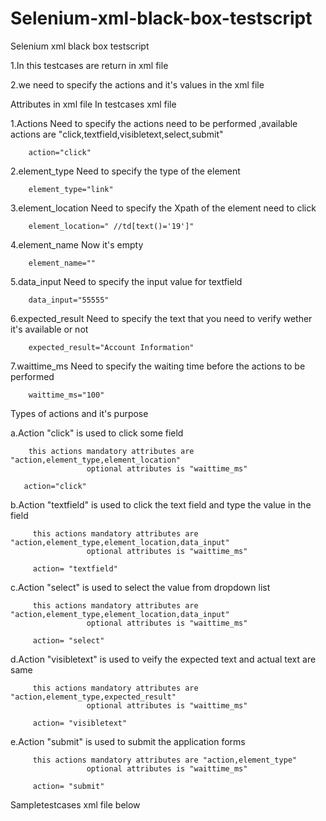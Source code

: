 Selenium-xml-black-box-testscript
=================================

Selenium xml black box testscript

1.In this testcases are return in xml file 

2.we need to specify the actions and it's values in the xml file


Attributes in xml file In testcases xml file

1.Actions
        Need to specify the actions need to be performed ,available actions are "click,textfield,visibletext,select,submit"
        
        action="click"
        
2.element_type
        Need to specify the type of the element
        
        element_type="link"
        
3.element_location
        Need to specify the Xpath of the element need to click
        
        element_location=" //td[text()='19']"
       
4.element_name 
        Now it's empty
        
        element_name=""
      
5.data_input
        Need to specify the input value for textfield
        
        data_input="55555"
      
6.expected_result
        Need to specify the text that you need to verify wether it's available or not
        
        expected_result="Account Information"
      
7.waittime_ms
        Need to specify the waiting time before the actions to be performed
        
        waittime_ms="100"


Types of actions and it's purpose

  a.Action "click" is used to click some field
  
        this actions mandatory attributes are "action,element_type,element_location"
                     optional attributes is "waittime_ms"
  
       action="click"
   
  b.Action "textfield" is used to click the text field and type the value in the field
  
         this actions mandatory attributes are "action,element_type,element_location,data_input"
                     optional attributes is "waittime_ms"
                     
         action= "textfield"
  
  c.Action "select" is used to select the value from dropdown list
  
         this actions mandatory attributes are "action,element_type,element_location,data_input"
                     optional attributes is "waittime_ms"
                     
         action= "select"
       
  d.Action "visibletext" is used to veify the expected text and actual text are same
  
         this actions mandatory attributes are "action,element_type,expected_result"
                     optional attributes is "waittime_ms"
                     
         action= "visibletext"
       
   e.Action "submit" is used to submit the application forms
  
         this actions mandatory attributes are "action,element_type"
                     optional attributes is "waittime_ms"
                     
         action= "submit"
       
       
       
Sampletestcases xml file below

<?xml version="1.0" encoding="UTF-8"?>

<teststeps>
	<step action="click" element_type="link" element_location="MyAccount" element_name="" data_input=""  expected_result="" waittime_ms="100"  />
	<step action= "click" element_type="link" element_location="CreateAccount" element_name="" data_input="" expected_result="" waittime_ms="1000"/>
	<step action= "textfield" element_type="textbox" element_location="FirstName" element_name="" data_input="Sam" expected_result="" waittime_ms="500"/>
	<step action= "textfield" element_type="textbox" element_location="LastName" element_name="" data_input="son" expected_result="" waittime_ms=""/>
	<step action= "textfield" element_type="textbox" element_location="EmailName" element_name="" data_input="Samson@gmail.com" expected_result="" waittime_ms="" />
	<step action= "textfield" element_type="textbox" element_location="ReEmailName" element_name="" data_input="Samson@gmail.com" expected_result="" waittime_ms="" />
	<step action= "textfield" element_type="textbox" element_location="Password" element_name="" data_input="Samson123" expected_result="" waittime_ms=""/>
	<step action= "textfield" element_type="textbox" element_location="RePassword" element_name="" data_input="Samson123" expected_result="" waittime_ms=""/>
	<step action= "textfield" element_type="textbox" element_location="ZipCode" element_name="" data_input="55555" expected_result="" waittime_ms=""/>
	<step action= "click" element_type="button" element_location="Continue" element_name="" data_input="" expected_result="" waittime_ms=""/>
	<step action= "visibletext" element_type="text" element_location="" element_name="" data_input="" expected_result="Account Information" waittime_ms=""/>
</teststeps>



